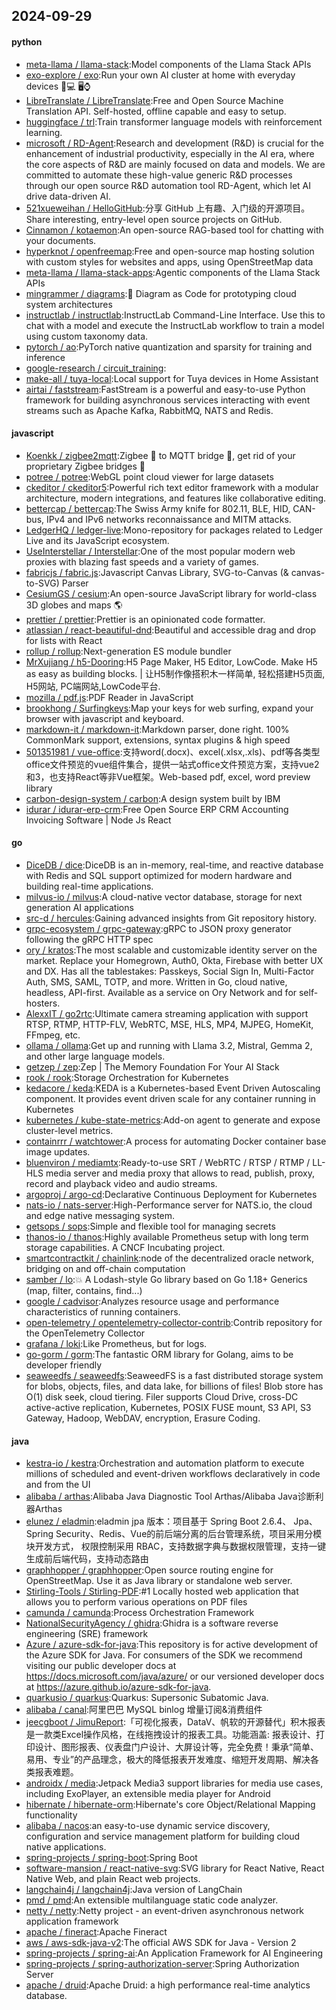 ## 2024-09-29

#### python
* [meta-llama / llama-stack](https://github.com/meta-llama/llama-stack):Model components of the Llama Stack APIs
* [exo-explore / exo](https://github.com/exo-explore/exo):Run your own AI cluster at home with everyday devices 📱💻 🖥️⌚
* [LibreTranslate / LibreTranslate](https://github.com/LibreTranslate/LibreTranslate):Free and Open Source Machine Translation API. Self-hosted, offline capable and easy to setup.
* [huggingface / trl](https://github.com/huggingface/trl):Train transformer language models with reinforcement learning.
* [microsoft / RD-Agent](https://github.com/microsoft/RD-Agent):Research and development (R&D) is crucial for the enhancement of industrial productivity, especially in the AI era, where the core aspects of R&D are mainly focused on data and models. We are committed to automate these high-value generic R&D processes through our open source R&D automation tool RD-Agent, which let AI drive data-driven AI.
* [521xueweihan / HelloGitHub](https://github.com/521xueweihan/HelloGitHub):分享 GitHub 上有趣、入门级的开源项目。Share interesting, entry-level open source projects on GitHub.
* [Cinnamon / kotaemon](https://github.com/Cinnamon/kotaemon):An open-source RAG-based tool for chatting with your documents.
* [hyperknot / openfreemap](https://github.com/hyperknot/openfreemap):Free and open-source map hosting solution with custom styles for websites and apps, using OpenStreetMap data
* [meta-llama / llama-stack-apps](https://github.com/meta-llama/llama-stack-apps):Agentic components of the Llama Stack APIs
* [mingrammer / diagrams](https://github.com/mingrammer/diagrams):🎨 Diagram as Code for prototyping cloud system architectures
* [instructlab / instructlab](https://github.com/instructlab/instructlab):InstructLab Command-Line Interface. Use this to chat with a model and execute the InstructLab workflow to train a model using custom taxonomy data.
* [pytorch / ao](https://github.com/pytorch/ao):PyTorch native quantization and sparsity for training and inference
* [google-research / circuit_training](https://github.com/google-research/circuit_training):
* [make-all / tuya-local](https://github.com/make-all/tuya-local):Local support for Tuya devices in Home Assistant
* [airtai / faststream](https://github.com/airtai/faststream):FastStream is a powerful and easy-to-use Python framework for building asynchronous services interacting with event streams such as Apache Kafka, RabbitMQ, NATS and Redis.

#### javascript
* [Koenkk / zigbee2mqtt](https://github.com/Koenkk/zigbee2mqtt):Zigbee 🐝 to MQTT bridge 🌉, get rid of your proprietary Zigbee bridges 🔨
* [potree / potree](https://github.com/potree/potree):WebGL point cloud viewer for large datasets
* [ckeditor / ckeditor5](https://github.com/ckeditor/ckeditor5):Powerful rich text editor framework with a modular architecture, modern integrations, and features like collaborative editing.
* [bettercap / bettercap](https://github.com/bettercap/bettercap):The Swiss Army knife for 802.11, BLE, HID, CAN-bus, IPv4 and IPv6 networks reconnaissance and MITM attacks.
* [LedgerHQ / ledger-live](https://github.com/LedgerHQ/ledger-live):Mono-repository for packages related to Ledger Live and its JavaScript ecosystem.
* [UseInterstellar / Interstellar](https://github.com/UseInterstellar/Interstellar):One of the most popular modern web proxies with blazing fast speeds and a variety of games.
* [fabricjs / fabric.js](https://github.com/fabricjs/fabric.js):Javascript Canvas Library, SVG-to-Canvas (& canvas-to-SVG) Parser
* [CesiumGS / cesium](https://github.com/CesiumGS/cesium):An open-source JavaScript library for world-class 3D globes and maps 🌎
* [prettier / prettier](https://github.com/prettier/prettier):Prettier is an opinionated code formatter.
* [atlassian / react-beautiful-dnd](https://github.com/atlassian/react-beautiful-dnd):Beautiful and accessible drag and drop for lists with React
* [rollup / rollup](https://github.com/rollup/rollup):Next-generation ES module bundler
* [MrXujiang / h5-Dooring](https://github.com/MrXujiang/h5-Dooring):H5 Page Maker, H5 Editor, LowCode. Make H5 as easy as building blocks. | 让H5制作像搭积木一样简单, 轻松搭建H5页面, H5网站, PC端网站,LowCode平台.
* [mozilla / pdf.js](https://github.com/mozilla/pdf.js):PDF Reader in JavaScript
* [brookhong / Surfingkeys](https://github.com/brookhong/Surfingkeys):Map your keys for web surfing, expand your browser with javascript and keyboard.
* [markdown-it / markdown-it](https://github.com/markdown-it/markdown-it):Markdown parser, done right. 100% CommonMark support, extensions, syntax plugins & high speed
* [501351981 / vue-office](https://github.com/501351981/vue-office):支持word(.docx)、excel(.xlsx,.xls)、pdf等各类型office文件预览的vue组件集合，提供一站式office文件预览方案，支持vue2和3，也支持React等非Vue框架。Web-based pdf, excel, word preview library
* [carbon-design-system / carbon](https://github.com/carbon-design-system/carbon):A design system built by IBM
* [idurar / idurar-erp-crm](https://github.com/idurar/idurar-erp-crm):Free Open Source ERP CRM Accounting Invoicing Software | Node Js React

#### go
* [DiceDB / dice](https://github.com/DiceDB/dice):DiceDB is an in-memory, real-time, and reactive database with Redis and SQL support optimized for modern hardware and building real-time applications.
* [milvus-io / milvus](https://github.com/milvus-io/milvus):A cloud-native vector database, storage for next generation AI applications
* [src-d / hercules](https://github.com/src-d/hercules):Gaining advanced insights from Git repository history.
* [grpc-ecosystem / grpc-gateway](https://github.com/grpc-ecosystem/grpc-gateway):gRPC to JSON proxy generator following the gRPC HTTP spec
* [ory / kratos](https://github.com/ory/kratos):The most scalable and customizable identity server on the market. Replace your Homegrown, Auth0, Okta, Firebase with better UX and DX. Has all the tablestakes: Passkeys, Social Sign In, Multi-Factor Auth, SMS, SAML, TOTP, and more. Written in Go, cloud native, headless, API-first. Available as a service on Ory Network and for self-hosters.
* [AlexxIT / go2rtc](https://github.com/AlexxIT/go2rtc):Ultimate camera streaming application with support RTSP, RTMP, HTTP-FLV, WebRTC, MSE, HLS, MP4, MJPEG, HomeKit, FFmpeg, etc.
* [ollama / ollama](https://github.com/ollama/ollama):Get up and running with Llama 3.2, Mistral, Gemma 2, and other large language models.
* [getzep / zep](https://github.com/getzep/zep):Zep | The Memory Foundation For Your AI Stack
* [rook / rook](https://github.com/rook/rook):Storage Orchestration for Kubernetes
* [kedacore / keda](https://github.com/kedacore/keda):KEDA is a Kubernetes-based Event Driven Autoscaling component. It provides event driven scale for any container running in Kubernetes
* [kubernetes / kube-state-metrics](https://github.com/kubernetes/kube-state-metrics):Add-on agent to generate and expose cluster-level metrics.
* [containrrr / watchtower](https://github.com/containrrr/watchtower):A process for automating Docker container base image updates.
* [bluenviron / mediamtx](https://github.com/bluenviron/mediamtx):Ready-to-use SRT / WebRTC / RTSP / RTMP / LL-HLS media server and media proxy that allows to read, publish, proxy, record and playback video and audio streams.
* [argoproj / argo-cd](https://github.com/argoproj/argo-cd):Declarative Continuous Deployment for Kubernetes
* [nats-io / nats-server](https://github.com/nats-io/nats-server):High-Performance server for NATS.io, the cloud and edge native messaging system.
* [getsops / sops](https://github.com/getsops/sops):Simple and flexible tool for managing secrets
* [thanos-io / thanos](https://github.com/thanos-io/thanos):Highly available Prometheus setup with long term storage capabilities. A CNCF Incubating project.
* [smartcontractkit / chainlink](https://github.com/smartcontractkit/chainlink):node of the decentralized oracle network, bridging on and off-chain computation
* [samber / lo](https://github.com/samber/lo):💥 A Lodash-style Go library based on Go 1.18+ Generics (map, filter, contains, find...)
* [google / cadvisor](https://github.com/google/cadvisor):Analyzes resource usage and performance characteristics of running containers.
* [open-telemetry / opentelemetry-collector-contrib](https://github.com/open-telemetry/opentelemetry-collector-contrib):Contrib repository for the OpenTelemetry Collector
* [grafana / loki](https://github.com/grafana/loki):Like Prometheus, but for logs.
* [go-gorm / gorm](https://github.com/go-gorm/gorm):The fantastic ORM library for Golang, aims to be developer friendly
* [seaweedfs / seaweedfs](https://github.com/seaweedfs/seaweedfs):SeaweedFS is a fast distributed storage system for blobs, objects, files, and data lake, for billions of files! Blob store has O(1) disk seek, cloud tiering. Filer supports Cloud Drive, cross-DC active-active replication, Kubernetes, POSIX FUSE mount, S3 API, S3 Gateway, Hadoop, WebDAV, encryption, Erasure Coding.

#### java
* [kestra-io / kestra](https://github.com/kestra-io/kestra):Orchestration and automation platform to execute millions of scheduled and event-driven workflows declaratively in code and from the UI
* [alibaba / arthas](https://github.com/alibaba/arthas):Alibaba Java Diagnostic Tool Arthas/Alibaba Java诊断利器Arthas
* [elunez / eladmin](https://github.com/elunez/eladmin):eladmin jpa 版本：项目基于 Spring Boot 2.6.4、 Jpa、 Spring Security、Redis、Vue的前后端分离的后台管理系统，项目采用分模块开发方式， 权限控制采用 RBAC，支持数据字典与数据权限管理，支持一键生成前后端代码，支持动态路由
* [graphhopper / graphhopper](https://github.com/graphhopper/graphhopper):Open source routing engine for OpenStreetMap. Use it as Java library or standalone web server.
* [Stirling-Tools / Stirling-PDF](https://github.com/Stirling-Tools/Stirling-PDF):#1 Locally hosted web application that allows you to perform various operations on PDF files
* [camunda / camunda](https://github.com/camunda/camunda):Process Orchestration Framework
* [NationalSecurityAgency / ghidra](https://github.com/NationalSecurityAgency/ghidra):Ghidra is a software reverse engineering (SRE) framework
* [Azure / azure-sdk-for-java](https://github.com/Azure/azure-sdk-for-java):This repository is for active development of the Azure SDK for Java. For consumers of the SDK we recommend visiting our public developer docs at https://docs.microsoft.com/java/azure/ or our versioned developer docs at https://azure.github.io/azure-sdk-for-java.
* [quarkusio / quarkus](https://github.com/quarkusio/quarkus):Quarkus: Supersonic Subatomic Java.
* [alibaba / canal](https://github.com/alibaba/canal):阿里巴巴 MySQL binlog 增量订阅&消费组件
* [jeecgboot / JimuReport](https://github.com/jeecgboot/JimuReport):「可视化报表，DataV、帆软的开源替代」积木报表是一款类Excel操作风格，在线拖拽设计的报表工具。功能涵盖: 报表设计、打印设计、图形报表、仪表盘门户设计、大屏设计等，完全免费！秉承“简单、易用、专业”的产品理念，极大的降低报表开发难度、缩短开发周期、解决各类报表难题。
* [androidx / media](https://github.com/androidx/media):Jetpack Media3 support libraries for media use cases, including ExoPlayer, an extensible media player for Android
* [hibernate / hibernate-orm](https://github.com/hibernate/hibernate-orm):Hibernate's core Object/Relational Mapping functionality
* [alibaba / nacos](https://github.com/alibaba/nacos):an easy-to-use dynamic service discovery, configuration and service management platform for building cloud native applications.
* [spring-projects / spring-boot](https://github.com/spring-projects/spring-boot):Spring Boot
* [software-mansion / react-native-svg](https://github.com/software-mansion/react-native-svg):SVG library for React Native, React Native Web, and plain React web projects.
* [langchain4j / langchain4j](https://github.com/langchain4j/langchain4j):Java version of LangChain
* [pmd / pmd](https://github.com/pmd/pmd):An extensible multilanguage static code analyzer.
* [netty / netty](https://github.com/netty/netty):Netty project - an event-driven asynchronous network application framework
* [apache / fineract](https://github.com/apache/fineract):Apache Fineract
* [aws / aws-sdk-java-v2](https://github.com/aws/aws-sdk-java-v2):The official AWS SDK for Java - Version 2
* [spring-projects / spring-ai](https://github.com/spring-projects/spring-ai):An Application Framework for AI Engineering
* [spring-projects / spring-authorization-server](https://github.com/spring-projects/spring-authorization-server):Spring Authorization Server
* [apache / druid](https://github.com/apache/druid):Apache Druid: a high performance real-time analytics database.
